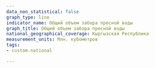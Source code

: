 ```yaml
---
data_non_statistical: false
graph_type: line
indicator_name: Общий объем забора пресной воды
graph_title: Общий объем забора пресной воды
national_geographical_coverage: Кыргызская Республика
measurement_units: Млн. кубометров
tags:
- custom.national

---
```

